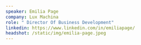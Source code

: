 ```yaml
---
speaker: Emilia Page
company: Lux Machina
role: " Director Of Business Development"
linkedin: https://www.linkedin.com/in/emiliapage/
headshot: /static/img/emilia-page.jpeg
---
```

